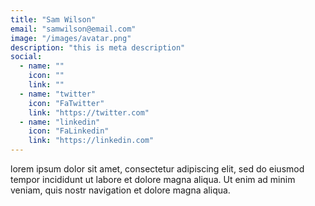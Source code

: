 ```yaml
---
title: "Sam Wilson"
email: "samwilson@email.com"
image: "/images/avatar.png"
description: "this is meta description"
social: 
  - name: ""
    icon: ""
    link: ""
  - name: "twitter"
    icon: "FaTwitter"
    link: "https://twitter.com"
  - name: "linkedin"
    icon: "FaLinkedin"
    link: "https://linkedin.com"
---
```


lorem ipsum dolor sit amet, consectetur adipiscing elit, sed do eiusmod tempor incididunt ut labore et dolore magna aliqua. Ut enim ad minim veniam, quis nostr navigation et dolore magna aliqua.
